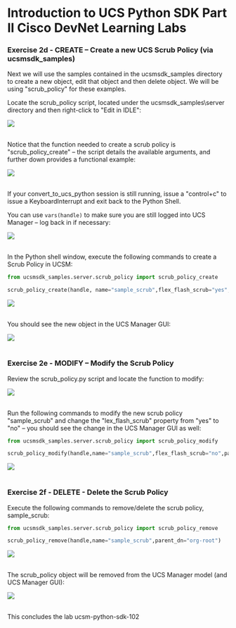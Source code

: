 # Introduction to UCS Python SDK Part II Cisco DevNet Learning Labs

### Exercise 2d - CREATE – Create a new UCS Scrub Policy (via ucsmsdk_samples)

  Next we will use the samples contained in the ucsmsdk_samples directory to create a new object, edit that object and then delete object.  We will be using "scrub_policy" for these examples.

  Locate the scrub_policy script, located under the ucsmsdk_samples\server directory and then right-click to "Edit in IDLE":

  ![](/posts/files/ucsm-python-sdk-102/assets/images/ucsm-python-sdk-102-08.png)</br></br>

  Notice that the function needed to create a scrub policy is "scrub_policy_create" – the script details the available arguments, and further down provides a functional example:

  ![](/posts/files/ucsm-python-sdk-102/assets/images/ucsm-python-sdk-102-09.png)</br></br>

  If your convert_to_ucs_python session is still running, issue a "control+c" to issue a KeyboardInterrupt and exit back to the Python Shell.

  You can use `vars(handle)` to make sure you are still logged into UCS Manager – log back in if necessary:

  ![](/posts/files/ucsm-python-sdk-102/assets/images/ucsm-python-sdk-102-10.png)</br></br>

  In the Python shell window, execute the following commands to create a Scrub Policy in UCSM:

  ```python
  from ucsmsdk_samples.server.scrub_policy import scrub_policy_create

  scrub_policy_create(handle, name="sample_scrub",flex_flash_scrub="yes", bios_settings_scrub="no",parent_dn="org-root")
  ```

  ![](/posts/files/ucsm-python-sdk-102/assets/images/ucsm-python-sdk-102-11.png)</br></br>

  You should see the new object in the UCS Manager GUI:

  ![](/posts/files/ucsm-python-sdk-102/assets/images/ucsm-python-sdk-102-12.png)</br></br>

### Exercise 2e - MODIFY – Modify the Scrub Policy

  Review the scrub_policy.py script and locate the function to modify:

  ![](/posts/files/ucsm-python-sdk-102/assets/images/ucsm-python-sdk-102-13.png)</br></br>

  Run the following commands to modify the new scrub policy "sample_scrub" and change the "lex_flash_scrub" property from "yes" to "no" – you should see the change in the UCS Manager GUI as well:

  ```python
  from ucsmsdk_samples.server.scrub_policy import scrub_policy_modify

  scrub_policy_modify(handle,name="sample_scrub",flex_flash_scrub="no",parent_dn="org-root")
  ```

  ![](/posts/files/ucsm-python-sdk-102/assets/images/ucsm-python-sdk-102-14.png)</br></br>

### Exercise 2f - DELETE - Delete the Scrub Policy

  Execute the following commands to remove/delete the scrub policy, sample_scrub:

  ```python
  from ucsmsdk_samples.server.scrub_policy import scrub_policy_remove

  scrub_policy_remove(handle,name="sample_scrub",parent_dn="org-root")
  ```

  ![](/posts/files/ucsm-python-sdk-102/assets/images/ucsm-python-sdk-102-15.png)</br></br>

  The scrub_policy object will be removed from the UCS Manager model (and UCS Manager GUI):

  ![](/posts/files/ucsm-python-sdk-102/assets/images/ucsm-python-sdk-102-16.png)</br></br>

This concludes the lab ucsm-python-sdk-102
